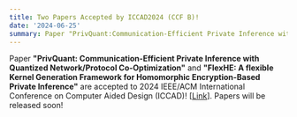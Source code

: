 ```yaml
---
title: Two Papers Accepted by ICCAD2024 (CCF B)!
date: '2024-06-25'
summary: Paper "PrivQuant:Communication-Efficient Private Inference with Quantized Network/Protocol Co-Optimization" and "FlexHE:A flexible Kernel Generation Framework for Homomorphic Encryption-Based Private Inference" are accepted to ICCAD2024!
---
```


Paper **"PrivQuant: Communication-Efficient Private Inference with Quantized Network/Protocol Co-Optimization"** and **"FlexHE: A flexible Kernel Generation Framework for Homomorphic Encryption-Based Private Inference"** are accepted to 2024 IEEE/ACM International Conference on Computer Aided Design (ICCAD)! [[Link](https://2024.iccad.com/accepted-papers)]. Papers will be released soon!